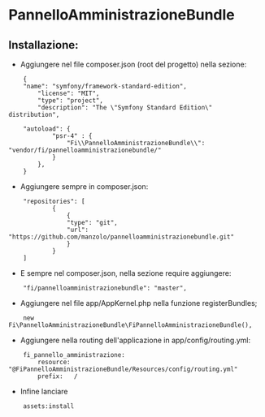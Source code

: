 PannelloAmministrazioneBundle
=============

Installazione:
-------------

- Aggiungere nel file composer.json (root del progetto) nella sezione:
```
    {
    "name": "symfony/framework-standard-edition",
        "license": "MIT",
        "type": "project",
        "description": "The \"Symfony Standard Edition\" distribution",

    "autoload": {
            "psr-4" : {
                "Fi\\PannelloAmministrazioneBundle\\": "vendor/fi/pannelloamministrazionebundle/"
            }
        },
    }    
```
- Aggiungere sempre in composer.json:
```
    "repositories": [
            {   
                {
                "type": "git",
                "url": "https://github.com/manzolo/pannelloamministrazionebundle.git"
                }
            }
    ]
```
- E sempre nel composer.json, nella sezione require aggiungere:
```
    "fi/pannelloamministrazionebundle": "master",
```
- Aggiungere nel file app/AppKernel.php nella funzione registerBundles;
```
    new Fi\PannelloAmministrazioneBundle\FiPannelloAmministrazioneBundle(),
```
- Aggiungere nella routing dell'applicazione in app/config/routing.yml:
```
    fi_pannello_amministrazione:
        resource: "@FiPannelloAmministrazioneBundle/Resources/config/routing.yml"
        prefix:   /
```
- Infine lanciare 
```
    assets:install
```
